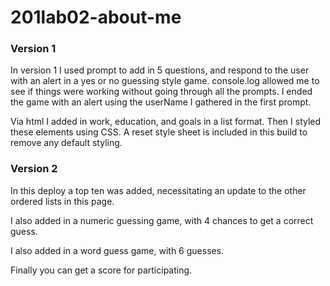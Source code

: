 # 201lab02-about-me

### Version 1
<p> In version 1 I used prompt to add in 5 questions, and respond to the user with an alert in a yes or no guessing style game. console.log allowed me to see if things were working without going through all the prompts. I ended the game with an alert using the userName I gathered in the first prompt. </p>

<p> Via html I added in work, education, and goals in a list format. Then I styled these elements using CSS. A reset style sheet is included in this build to remove any default styling. </p>

### Version 2
<p> In this deploy a top ten was added, necessitating an update to the other ordered lists in this page. </p>
<p> I also added in a numeric guessing game, with 4 chances to get a correct guess. </p>
<p> I also added in a word guess game, with 6 guesses. </p>
<p> Finally you can get a score for participating. </p>

